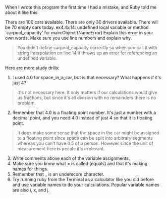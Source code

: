 When I wrote this program the first time I had a mistake, and Ruby told me about it like this:

There are 100 cars available.
There are only 30 drivers available.
There will be 70 empty cars today.
ex4.rb:14: undefined local variable or method `carpool_capacity' for
    main:Object (NameError)
Explain this error in your own words. Make sure you use line numbers and explain why.

> You didn't define carpool_capacity correctly so when you call it with string interpolation on line 14 it throws up an error for referencing an undefined variable. 

Here are more study drills:

1. I used 4.0 for space_in_a_car, but is that necessary? What happens if it's just 4?
> It's not necessary here. It only matters if our calculations would give us fractions, but since it's all division with no remainders there is no problem. 

2. Remember that 4.0 is a floating point number. It's just a number with a decimal point, and you need 4.0 instead of just 4 so that it is floating point.
> It does make some sense that the space in the car might be assigned to a floating point since space can be split into arbitrary segments whereas you can't have 0.5 of a person. However since the unit of measurement here is people it's irrelevant. 

3. Write comments above each of the variable assignments.
4. Make sure you know what = is called (equals) and that it's making names for things.
5. Remember that _ is an underscore character.
6. Try running ruby from the Terminal as a calculator like you did before and use variable names to do your calculations. Popular variable names are also i, x, and j.
